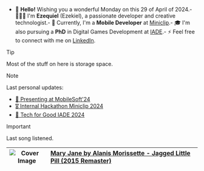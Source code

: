 - 👋 **Hello!** Wishing you a wonderful Monday on this 29 of April of 2024.- 🙋🏻‍♂️ I'm **Ezequiel** (Ezekiel), a passionate developer and creative technologist.- 💼 Currently, I'm a **Mobile Developer** at [Miniclip](https://www.miniclip.com).- 🎓 I'm also pursuing a **PhD** in Digital Games Development at [IADE](https://www.iade.pt).- ⚡ Feel free to connect with me on [LinkedIn](https://www.linkedin.com/in/ezefranca).
> [!TIP]
> Most of the stuff on here is storage space.

> [!NOTE]
> Last personal updates:
  - [📃 Presenting at MobileSoft'24](https://ezefranca.com/news/presenting-mobilesoft-2024)
  - [🎖️ Internal Hackathon Miniclip 2024](https://ezefranca.com/news/hackathon-miniclip-2024)
  - [🥈 Tech for Good IADE 2024](https://ezefranca.com/news/tech-for-good-iade-2024)
> [!IMPORTANT]
> Last song listened.

| ![Cover Image](https://lastfm.freetls.fastly.net/i/u/64s/7b11b155153b825a3dbd6e4a600345ac.jpg) | [Mary Jane by Alanis Morissette - Jagged Little Pill (2015 Remaster)](https://www.last.fm/music/Alanis+Morissette/_/Mary+Jane) |
|---------------|:---------------------------------------------|


